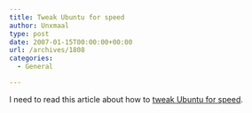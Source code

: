 ```yaml
---
title: Tweak Ubuntu for speed
author: Unxmaal
type: post
date: 2007-01-15T00:00:00+00:00
url: /archives/1808
categories:
  - General

---
```

I need to read this article about how to [tweak Ubuntu for speed][1].

 [1]: http://tvease.net/wiki/index.php?title=Tweak_ubuntu_for_speed